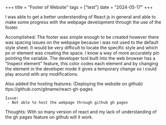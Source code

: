 +++
title = "Footer of Website"
tags = ["test"]
date = "2024-05-17"
+++

I was able to get a better understanding of React js in general and able to make some progress with the webpage development through the use of the footer.

Accomplished:
The footer was simple enough to be created however there was spacing issues on the webpage because i was not
used to the default style sheet. It would be very difficult to locate the specific style and which px or element 
was creating the space. I know a way of more accurately pin pointing the variable. The developer tool built into
the web browser has a "Inspect element" feature, this color codes each element and by changing the element in the 
developer mode it gives a temporary change so i could play around with any modifications.

Also added the hosting features: (Deploying the website on github)
ttps://github.com/gitname/react-gh-pages

```
Issue:
 - Not able to host the webpage through github gh pages
```

Thoughts:
With so many version of react and my lack of understanding of the gh pages feature on github will it work.
